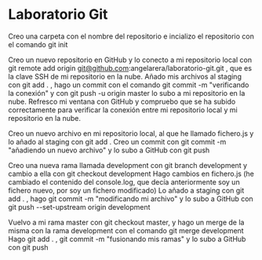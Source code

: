 # Laboratorio Git

Creo una carpeta con el nombre del repositorio e incializo el repositorio con el comando git init

Creo un nuevo repositorio en GitHub y lo conecto a mi repositorio local con git remote add origin git@github.com:angelarera/laboratorio-git.git , que es la clave SSH de mi repositorio en la nube. 
Añado mis archivos al staging con git add . , hago un commit con el comando git commit -m "verificando la conexión" y con git push -u origin master lo subo a mi repositorio en la nube. Refresco mi ventana con GitHub y compruebo que se ha subido correctamente para verificar la conexión entre mi repositorio local y mi repositorio en la nube. 

Creo un nuevo archivo en mi repositorio local, al que he llamado fichero.js y lo añado al staging con git add .
Creo un commit con git commit -m "añadiendo un nuevo archivo" y lo subo a GitHub con git push

Creo una nueva rama llamada development con git branch development y cambio a ella con git checkout development
Hago cambios en fichero.js (he cambiado el contenido del console.log, que decía anteriormente soy un fichero nuevo, por soy un fichero modificado)
Lo añado a staging con git add . , hago git commit -m "modificando mi archivo" y lo subo a GitHub con git push --set-upstream origin development

Vuelvo a mi rama master con git checkout master, y hago un merge de la misma con la rama development con el comando git merge development
Hago git add . , git commit -m "fusionando mis ramas" y lo subo a GitHub con git push